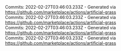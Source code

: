 Commits: 2022-02-27T03:46:03.233Z - Generated via https://github.com/marketplace/actions/artificial-grass
<br>
Commits: 2022-02-27T03:46:03.233Z - Generated via https://github.com/marketplace/actions/artificial-grass
<br>
Commits: 2022-02-27T03:46:03.233Z - Generated via https://github.com/marketplace/actions/artificial-grass
<br>
Commits: 2022-02-27T03:46:03.233Z - Generated via https://github.com/marketplace/actions/artificial-grass
<br>
